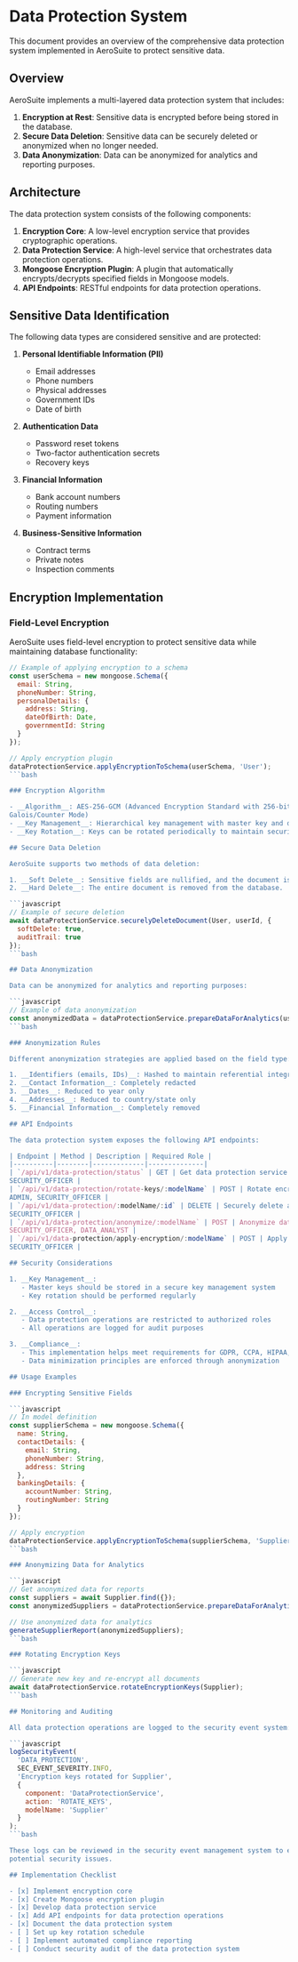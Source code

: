 # Data Protection System

This document provides an overview of the comprehensive data protection system implemented in
AeroSuite to protect sensitive data.

## Overview

AeroSuite implements a multi-layered data protection system that includes:

1. __Encryption at Rest__: Sensitive data is encrypted before being stored in the database.
2. __Secure Data Deletion__: Sensitive data can be securely deleted or anonymized when no longer
needed.
3. __Data Anonymization__: Data can be anonymized for analytics and reporting purposes.

## Architecture

The data protection system consists of the following components:

1. __Encryption Core__: A low-level encryption service that provides cryptographic operations.
2. __Data Protection Service__: A high-level service that orchestrates data protection operations.
3. __Mongoose Encryption Plugin__: A plugin that automatically encrypts/decrypts specified fields
in Mongoose models.
4. __API Endpoints__: RESTful endpoints for data protection operations.

## Sensitive Data Identification

The following data types are considered sensitive and are protected:

1. __Personal Identifiable Information (PII)__
   - Email addresses
   - Phone numbers
   - Physical addresses
   - Government IDs
   - Date of birth

2. __Authentication Data__
   - Password reset tokens
   - Two-factor authentication secrets
   - Recovery keys

3. __Financial Information__
   - Bank account numbers
   - Routing numbers
   - Payment information

4. __Business-Sensitive Information__
   - Contract terms
   - Private notes
   - Inspection comments

## Encryption Implementation

### Field-Level Encryption

AeroSuite uses field-level encryption to protect sensitive data while maintaining database
functionality:

```javascript
// Example of applying encryption to a schema
const userSchema = new mongoose.Schema({
  email: String,
  phoneNumber: String,
  personalDetails: {
    address: String,
    dateOfBirth: Date,
    governmentId: String
  }
});

// Apply encryption plugin
dataProtectionService.applyEncryptionToSchema(userSchema, 'User');
```bash

### Encryption Algorithm

- __Algorithm__: AES-256-GCM (Advanced Encryption Standard with 256-bit key length in
Galois/Counter Mode)
- __Key Management__: Hierarchical key management with master key and data encryption keys
- __Key Rotation__: Keys can be rotated periodically to maintain security

## Secure Data Deletion

AeroSuite supports two methods of data deletion:

1. __Soft Delete__: Sensitive fields are nullified, and the document is marked as deleted.
2. __Hard Delete__: The entire document is removed from the database.

```javascript
// Example of secure deletion
await dataProtectionService.securelyDeleteDocument(User, userId, {
  softDelete: true,
  auditTrail: true
});
```bash

## Data Anonymization

Data can be anonymized for analytics and reporting purposes:

```javascript
// Example of data anonymization
const anonymizedData = dataProtectionService.prepareDataForAnalytics(users, 'User');
```bash

### Anonymization Rules

Different anonymization strategies are applied based on the field type:

1. __Identifiers (emails, IDs)__: Hashed to maintain referential integrity
2. __Contact Information__: Completely redacted
3. __Dates__: Reduced to year only
4. __Addresses__: Reduced to country/state only
5. __Financial Information__: Completely removed

## API Endpoints

The data protection system exposes the following API endpoints:

| Endpoint | Method | Description | Required Role |
|----------|--------|-------------|--------------|
| `/api/v1/data-protection/status` | GET | Get data protection service status | ADMIN,
SECURITY_OFFICER |
| `/api/v1/data-protection/rotate-keys/:modelName` | POST | Rotate encryption keys for a model |
ADMIN, SECURITY_OFFICER |
| `/api/v1/data-protection/:modelName/:id` | DELETE | Securely delete a document | ADMIN,
SECURITY_OFFICER |
| `/api/v1/data-protection/anonymize/:modelName` | POST | Anonymize data for analytics | ADMIN,
SECURITY_OFFICER, DATA_ANALYST |
| `/api/v1/data-protection/apply-encryption/:modelName` | POST | Apply encryption to model | ADMIN,
SECURITY_OFFICER |

## Security Considerations

1. __Key Management__:
   - Master keys should be stored in a secure key management system
   - Key rotation should be performed regularly

2. __Access Control__:
   - Data protection operations are restricted to authorized roles
   - All operations are logged for audit purposes

3. __Compliance__:
   - This implementation helps meet requirements for GDPR, CCPA, HIPAA, and other regulations
   - Data minimization principles are enforced through anonymization

## Usage Examples

### Encrypting Sensitive Fields

```javascript
// In model definition
const supplierSchema = new mongoose.Schema({
  name: String,
  contactDetails: {
    email: String,
    phoneNumber: String,
    address: String
  },
  bankingDetails: {
    accountNumber: String,
    routingNumber: String
  }
});

// Apply encryption
dataProtectionService.applyEncryptionToSchema(supplierSchema, 'Supplier');
```bash

### Anonymizing Data for Analytics

```javascript
// Get anonymized data for reports
const suppliers = await Supplier.find({});
const anonymizedSuppliers = dataProtectionService.prepareDataForAnalytics(suppliers, 'Supplier');

// Use anonymized data for analytics
generateSupplierReport(anonymizedSuppliers);
```bash

### Rotating Encryption Keys

```javascript
// Generate new key and re-encrypt all documents
await dataProtectionService.rotateEncryptionKeys(Supplier);
```bash

## Monitoring and Auditing

All data protection operations are logged to the security event system:

```javascript
logSecurityEvent(
  'DATA_PROTECTION',
  SEC_EVENT_SEVERITY.INFO,
  'Encryption keys rotated for Supplier',
  {
    component: 'DataProtectionService',
    action: 'ROTATE_KEYS',
    modelName: 'Supplier'
  }
);
```bash

These logs can be reviewed in the security event management system to ensure compliance and detect
potential security issues.

## Implementation Checklist

- [x] Implement encryption core
- [x] Create Mongoose encryption plugin
- [x] Develop data protection service
- [x] Add API endpoints for data protection operations
- [x] Document the data protection system
- [ ] Set up key rotation schedule
- [ ] Implement automated compliance reporting
- [ ] Conduct security audit of the data protection system
